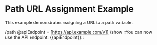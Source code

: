 # Path URL Assignment Example

This example demonstrates assigning a URL to a path variable.

/path @apiEndpoint = [https://api.example.com/v1]
/show ::You can now use the API endpoint: {{apiEndpoint}}::
